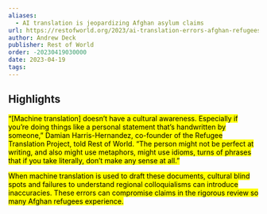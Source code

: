 ```yaml
---
aliases:
  - AI translation is jeopardizing Afghan asylum claims
url: https://restofworld.org/2023/ai-translation-errors-afghan-refugees-asylum/
author: Andrew Deck
publisher: Rest of World
order: -20230419030000
date: 2023-04-19
tags:
---
```


## Highlights
<mark>“[Machine translation] doesn’t have a cultural awareness. Especially if you’re doing things like a personal statement that’s handwritten by someone,” Damian Harris-Hernandez, co-founder of the Refugee Translation Project, told Rest of World. “The person might not be perfect at writing, and also might use metaphors, might use idioms, turns of phrases that if you take literally, don’t make any sense at all.”</mark>

<mark>When machine translation is used to draft these documents, cultural blind spots and failures to understand regional colloquialisms can introduce inaccuracies. These errors can compromise claims in the rigorous review so many Afghan refugees experience.</mark>

